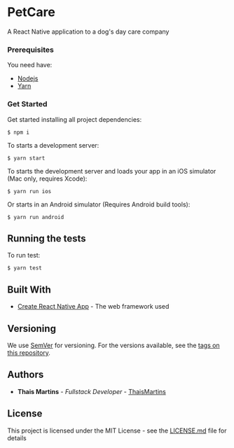 # PetCare

A React Native application to a dog's day care company

### Prerequisites

You need have:
- [Nodejs](https://nodejs.org/en/)
- [Yarn](https://yarnpkg.com/en/docs/install)


### Get Started

Get started installing all project dependencies:

```
$ npm i
```

To starts a development server:

```
$ yarn start
```

To starts the development server and loads your app in an iOS simulator (Mac only, requires Xcode):

```
$ yarn run ios
```

Or starts in an Android simulator (Requires Android build tools):

```
$ yarn run android
```

## Running the tests

To run test:

```
$ yarn test
```

## Built With

* [Create React Native App](http://www.dropwizard.io/1.0.2/docs/) - The web framework used

## Versioning

We use [SemVer](http://semver.org/) for versioning. For the versions available, see the [tags on this repository](https://github.com/your/project/tags). 

## Authors

* **Thais Martins** - *Fullstack Developer* - [ThaisMartins](https://github.com/thaismartinsprojects)

## License

This project is licensed under the MIT License - see the [LICENSE.md](LICENSE.md) file for details
